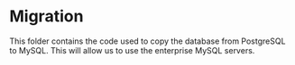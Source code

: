 # Migration

This folder contains the code used to copy the database from PostgreSQL to MySQL. This will allow us to use the enterprise MySQL servers.
